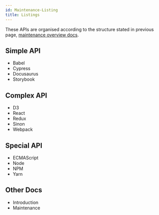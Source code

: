 ```yaml
---
id: Maintenance-Listing
title: Listings
---
```

These APIs are organised according to the structure stated in previous page, [maintenance overview docs](Maintenance-Overview).

## Simple API
- Babel
- Cypress
- Docusaurus
- Storybook

## Complex API
- D3
- React
- Redux
- Sinon
- Webpack

## Special API
- ECMAScript
- Node
- NPM
- Yarn

## Other Docs
- Introduction
- Maintenance